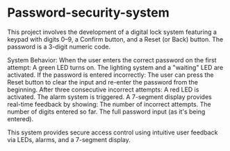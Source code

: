 ﻿# Password-security-system
This project involves the development of a digital lock system featuring a keypad with digits 0–9, a Confirm button, and a Reset (or Back) button. The password is a 3-digit numeric code.

System Behavior:
  When the user enters the correct password on the first attempt:
    A green LED turns on.
    The lighting system and a "waiting" LED are activated.
  If the password is entered incorrectly:
    The user can press the Reset button to clear the input and re-enter the password from the beginning.
  After three consecutive incorrect attempts:
    A red LED is activated.
    The alarm system is triggered.
  A 7-segment display provides real-time feedback by showing:
    The number of incorrect attempts.
    The number of digits entered so far.
    The full password input (as it's being entered).
    
This system provides secure access control using intuitive user feedback via LEDs, alarms, and a 7-segment display.
